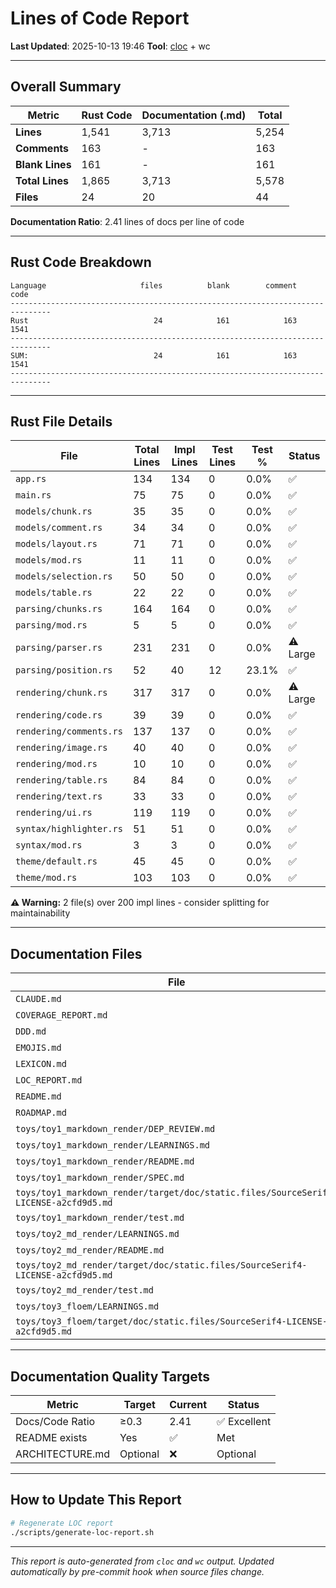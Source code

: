 # Lines of Code Report

**Last Updated**: 2025-10-13 19:46
**Tool**: [cloc](https://github.com/AlDanial/cloc) + wc

---

## Overall Summary

| Metric | Rust Code | Documentation (.md) | Total |
|--------|-----------|---------------------|-------|
| **Lines** | 1,541 | 3,713 | 5,254 |
| **Comments** | 163 | - | 163 |
| **Blank Lines** | 161 | - | 161 |
| **Total Lines** | 1,865 | 3,713 | 5,578 |
| **Files** | 24 | 20 | 44 |

**Documentation Ratio**: 2.41 lines of docs per line of code

---

## Rust Code Breakdown

```
Language                     files          blank        comment           code
-------------------------------------------------------------------------------
Rust                            24            161            163           1541
-------------------------------------------------------------------------------
SUM:                            24            161            163           1541
-------------------------------------------------------------------------------
```

---

## Rust File Details

| File | Total Lines | Impl Lines | Test Lines | Test % | Status |
|------|-------------|------------|------------|--------|--------|
| `app.rs` | 134 | 134 | 0 | 0.0% | ✅ |
| `main.rs` | 75 | 75 | 0 | 0.0% | ✅ |
| `models/chunk.rs` | 35 | 35 | 0 | 0.0% | ✅ |
| `models/comment.rs` | 34 | 34 | 0 | 0.0% | ✅ |
| `models/layout.rs` | 71 | 71 | 0 | 0.0% | ✅ |
| `models/mod.rs` | 11 | 11 | 0 | 0.0% | ✅ |
| `models/selection.rs` | 50 | 50 | 0 | 0.0% | ✅ |
| `models/table.rs` | 22 | 22 | 0 | 0.0% | ✅ |
| `parsing/chunks.rs` | 164 | 164 | 0 | 0.0% | ✅ |
| `parsing/mod.rs` | 5 | 5 | 0 | 0.0% | ✅ |
| `parsing/parser.rs` | 231 | 231 | 0 | 0.0% | ⚠️ Large |
| `parsing/position.rs` | 52 | 40 | 12 | 23.1% | ✅ |
| `rendering/chunk.rs` | 317 | 317 | 0 | 0.0% | ⚠️ Large |
| `rendering/code.rs` | 39 | 39 | 0 | 0.0% | ✅ |
| `rendering/comments.rs` | 137 | 137 | 0 | 0.0% | ✅ |
| `rendering/image.rs` | 40 | 40 | 0 | 0.0% | ✅ |
| `rendering/mod.rs` | 10 | 10 | 0 | 0.0% | ✅ |
| `rendering/table.rs` | 84 | 84 | 0 | 0.0% | ✅ |
| `rendering/text.rs` | 33 | 33 | 0 | 0.0% | ✅ |
| `rendering/ui.rs` | 119 | 119 | 0 | 0.0% | ✅ |
| `syntax/highlighter.rs` | 51 | 51 | 0 | 0.0% | ✅ |
| `syntax/mod.rs` | 3 | 3 | 0 | 0.0% | ✅ |
| `theme/default.rs` | 45 | 45 | 0 | 0.0% | ✅ |
| `theme/mod.rs` | 103 | 103 | 0 | 0.0% | ✅ |

**⚠️ Warning:** 2 file(s) over 200 impl lines - consider splitting for maintainability

---

## Documentation Files

| File | Lines |
|------|-------|
| `CLAUDE.md` | 259 |
| `COVERAGE_REPORT.md` | 92 |
| `DDD.md` | 543 |
| `EMOJIS.md` | 139 |
| `LEXICON.md` | 84 |
| `LOC_REPORT.md` | 115 |
| `README.md` | 79 |
| `ROADMAP.md` | 738 |
| `toys/toy1_markdown_render/DEP_REVIEW.md` | 72 |
| `toys/toy1_markdown_render/LEARNINGS.md` | 90 |
| `toys/toy1_markdown_render/README.md` | 30 |
| `toys/toy1_markdown_render/SPEC.md` | 85 |
| `toys/toy1_markdown_render/target/doc/static.files/SourceSerif4-LICENSE-a2cfd9d5.md` | 98 |
| `toys/toy1_markdown_render/test.md` | 32 |
| `toys/toy2_md_render/LEARNINGS.md` | 500 |
| `toys/toy2_md_render/README.md` | 239 |
| `toys/toy2_md_render/target/doc/static.files/SourceSerif4-LICENSE-a2cfd9d5.md` | 98 |
| `toys/toy2_md_render/test.md` | 97 |
| `toys/toy3_floem/LEARNINGS.md` | 225 |
| `toys/toy3_floem/target/doc/static.files/SourceSerif4-LICENSE-a2cfd9d5.md` | 98 |

---

## Documentation Quality Targets

| Metric | Target | Current | Status |
|--------|--------|---------|--------|
| Docs/Code Ratio | ≥0.3 | 2.41 | ✅ Excellent |
| README exists | Yes | ✅ | Met |
| ARCHITECTURE.md | Optional | ❌ | Optional |

---

## How to Update This Report

```bash
# Regenerate LOC report
./scripts/generate-loc-report.sh
```

---

*This report is auto-generated from `cloc` and `wc` output.*
*Updated automatically by pre-commit hook when source files change.*
